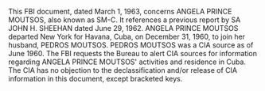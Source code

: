 This FBI document, dated March 1, 1963, concerns ANGELA PRINCE MOUTSOS, also known as SM-C. It references a previous report by SA JOHN H. SHEEHAN dated June 29, 1962. ANGELA PRINCE MOUTSOS departed New York for Havana, Cuba, on December 31, 1960, to join her husband, PEDROS MOUTSOS. PEDROS MOUTSOS was a CIA source as of June 1960. The FBI requests the Bureau to alert CIA sources for information regarding ANGELA PRINCE MOUTSOS' activities and residence in Cuba. The CIA has no objection to the declassification and/or release of CIA information in this document, except bracketed keys.

